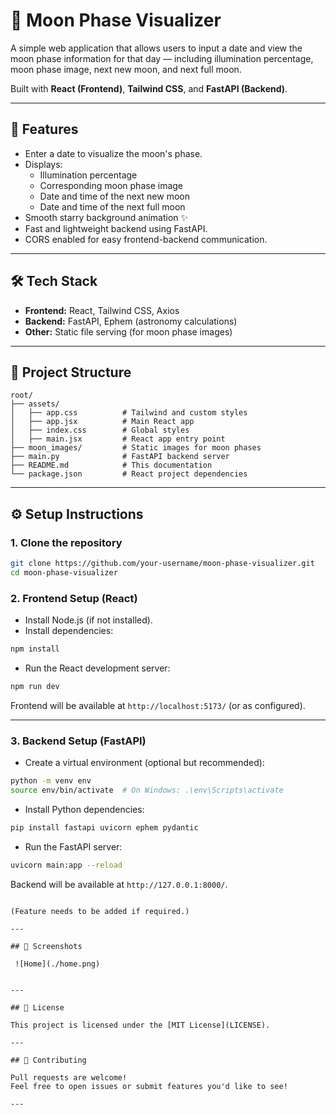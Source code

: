 
# 🌙 Moon Phase Visualizer

A simple web application that allows users to input a date and view the moon phase information for that day — including illumination percentage, moon phase image, next new moon, and next full moon.

Built with **React (Frontend)**, **Tailwind CSS**, and **FastAPI (Backend)**.

---

## 🚀 Features

- Enter a date to visualize the moon's phase.
- Displays:
  - Illumination percentage
  - Corresponding moon phase image
  - Date and time of the next new moon
  - Date and time of the next full moon
- Smooth starry background animation ✨
- Fast and lightweight backend using FastAPI.
- CORS enabled for easy frontend-backend communication.

---

## 🛠 Tech Stack

- **Frontend:** React, Tailwind CSS, Axios
- **Backend:** FastAPI, Ephem (astronomy calculations)
- **Other:** Static file serving (for moon phase images)

---

## 📁 Project Structure

```
root/
├── assets/
│   ├── app.css          # Tailwind and custom styles
│   ├── app.jsx          # Main React app
│   ├── index.css        # Global styles
│   ├── main.jsx         # React app entry point
├── moon_images/         # Static images for moon phases
├── main.py              # FastAPI backend server
├── README.md            # This documentation
└── package.json         # React project dependencies
```

---

## ⚙️ Setup Instructions

### 1. Clone the repository

```bash
git clone https://github.com/your-username/moon-phase-visualizer.git
cd moon-phase-visualizer
```

### 2. Frontend Setup (React)

- Install Node.js (if not installed).
- Install dependencies:

```bash
npm install
```

- Run the React development server:

```bash
npm run dev
```

Frontend will be available at `http://localhost:5173/` (or as configured).

---

### 3. Backend Setup (FastAPI)

- Create a virtual environment (optional but recommended):

```bash
python -m venv env
source env/bin/activate  # On Windows: .\env\Scripts\activate
```

- Install Python dependencies:

```bash
pip install fastapi uvicorn ephem pydantic
```

- Run the FastAPI server:

```bash
uvicorn main:app --reload
```

Backend will be available at `http://127.0.0.1:8000/`.
```

(Feature needs to be added if required.)

---

## 📸 Screenshots

 ![Home](./home.png) 


---

## 📜 License

This project is licensed under the [MIT License](LICENSE).

---

## 🤝 Contributing

Pull requests are welcome!  
Feel free to open issues or submit features you'd like to see!

---
